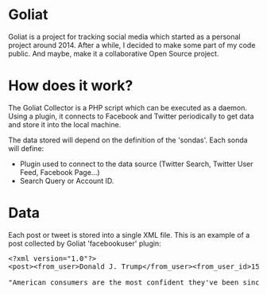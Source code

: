 # Goliat
Goliat is a project for tracking social media which started as a personal project around 2014.
After a while, I decided to make some part of my code public. And maybe, make it a collaborative Open Source project.

# How does it work?
The Goliat Collector is a PHP script which can be executed as a daemon.
Using a plugin, it connects to Facebook and Twitter periodically to get data and store it into the local machine.

The data stored will depend on the definition of the 'sondas'.
Each sonda will define:
- Plugin used to connect to the data source (Twitter Search, Twitter User Feed, Facebook Page...)
- Search Query or Account ID.

# Data
Each post or tweet is stored into a single XML file. This is an example of a post collected by Goliat 'facebookuser' plugin:

<pre>
&lt;?xml version="1.0"?&gt;
&lt;post&gt;&lt;from_user&gt;Donald J. Trump&lt;/from_user&gt;&lt;from_user_id&gt;153080620724&lt;/from_user_id&gt;&lt;profile_image_url&gt;https://graph.facebook.com/153080620724/picture&lt;/profile_image_url&gt;&lt;text&gt;Tremendous things are happening!

"American consumers are the most confident they've been since 2000&#x2026;The unemployment rate has stayed at a 17-year low." https://usat.ly/2Fc6RmK&lt;/text&gt;&lt;created_at&gt;2018-02-27 21:41:09&lt;/created_at&gt;&lt;type&gt;photo&lt;/type&gt;&lt;link&gt;https://www.facebook.com/DonaldTrump/photos/a.488852220724.393301.153080620724/10160655279815725/?type=3&lt;/link&gt;&lt;id&gt;153080620724_10160655287330725&lt;/id&gt;&lt;/post&gt;
</pre>